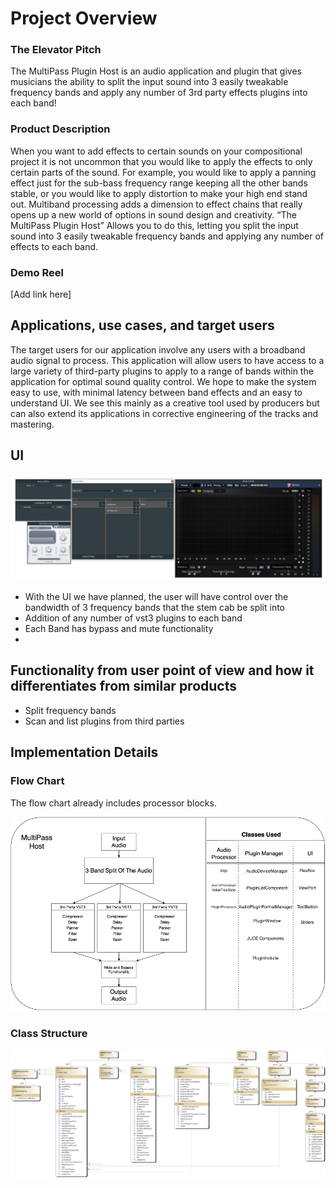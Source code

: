 # Project Overview

### The Elevator Pitch
The MultiPass Plugin Host is an audio application and plugin that gives musicians the ability to split the input sound into 3 easily tweakable frequency bands and apply any number of 3rd party effects plugins into each band!


### Product Description

When you want to add effects to certain sounds on your compositional project it is not uncommon that you would like to apply the effects to only certain parts of the sound. For example, you would like to apply a panning effect just for the sub-bass frequency range keeping all the other bands stable, or you would like to apply distortion to make your high end stand out. Multiband processing adds a dimension to effect chains that really opens up a new world of options in sound design and creativity. 
“The MultiPass Plugin Host” Allows you to do this, letting you split the input sound into 3 easily tweakable frequency bands and applying any number of effects to each band.

### Demo Reel
[Add link here]


## Applications, use cases, and target users 

The target users for our application involve any users with a broadband audio signal to process. This application will allow users to have access to a large variety of third-party plugins to apply to a range of bands within the application for optimal sound quality control. We hope to make the system easy to use, with minimal latency between band effects and an easy to understand UI. We see this mainly as a creative tool used by producers but can also extend its applications in corrective engineering of the tracks and mastering.

## UI
![UI/UX](Images/UI.jpg)
- With the UI we have planned, the user will have control over the bandwidth of 3 frequency bands that the stem cab be split into
- Addition of any number of vst3 plugins to each band
- Each Band has bypass and mute functionality
- 
## Functionality from user point of view and how it differentiates from similar products 

-	Split frequency bands
-	Scan and list plugins from third parties

## Implementation Details

### Flow Chart

The flow chart already includes processor blocks.

![flow_chart](Images/Flow.png)

### Class Structure

![Class Structure](Images/classstructure.png)

